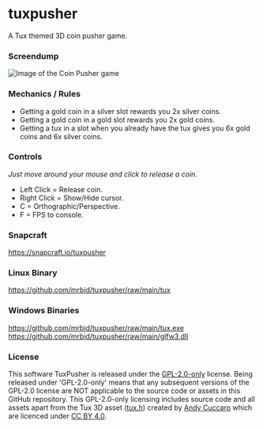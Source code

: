 # tuxpusher
A Tux themed 3D coin pusher game.

### Screendump
![Image of the Coin Pusher game](https://res.cloudinary.com/canonical/image/fetch/f_auto,q_auto,fl_sanitize,w_819,h_634/https://dashboard.snapcraft.io/site_media/appmedia/2022/12/Screenshot_2022-12-31_08-03-08.png)

### Mechanics / Rules
- Getting a gold coin in a silver slot rewards you 2x silver coins.
- Getting a gold coin in a gold slot rewards you 2x gold coins.
- Getting a tux in a slot when you already have the tux gives you 6x gold coins and 6x silver coins.

### Controls
_Just move around your mouse and click to release a coin._
- Left Click = Release coin.
- Right Click = Show/Hide cursor.
- C = Orthographic/Perspective.
- F = FPS to console.

### Snapcraft
https://snapcraft.io/tuxpusher

### Linux Binary
https://github.com/mrbid/tuxpusher/raw/main/tux

### Windows Binaries
https://github.com/mrbid/tuxpusher/raw/main/tux.exe<br>
https://github.com/mrbid/tuxpusher/raw/main/glfw3.dll

### License
This software TuxPusher is released under the [GPL-2.0-only](https://spdx.org/licenses/GPL-2.0-only.html) license. Being released under 'GPL-2.0-only' means that any subsequent versions of the GPL-2.0 license are NOT applicable to the source code or assets in this GitHub repository. This GPL-2.0-only licensing includes source code and all assets apart from the Tux 3D asset ([tux.h](assets/tux.h)) created by [Andy Cuccaro](https://sketchfab.com/andycuccaro) which are licenced under [CC BY 4.0](https://creativecommons.org/licenses/by/4.0/).
